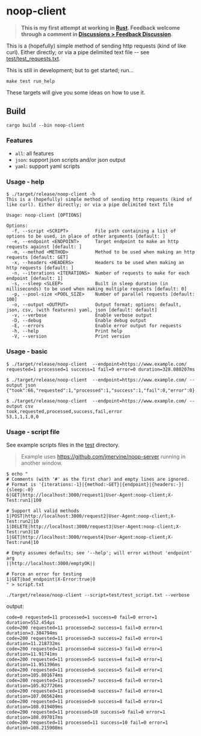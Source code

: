 # noop-client
> **This is my first attempt at working in [Rust](https://www.rust-lang.org/). Feedback
> welcome through a comment in [Discussions > Feedback Discussion](https://github.com/jmervine/noop-client/discussions/6).**

This is a (hopefully) simple method of sending http requests (kind of like curl). Either
directly; or via a pipe delimited text file -- see [test/test_requests.txt](test/test_requests.txt).

This is still in development; but to get started; run...

```
make test run_help
```

These targets will give you some ideas on how to use it.

## Build
```
cargo build --bin noop-client
```

### Features
- `all`: all features
- `json`: support json scripts and/or json output
- `yaml`: support yaml scripts

### Usage - help
```
$ ./target/release/noop-client -h
This is a (hopefully) simple method of sending http requests (kind of like curl). Either directly; or via a pipe delimited text file

Usage: noop-client [OPTIONS]

Options:
  -f, --script <SCRIPT>          File path containing a list of options to be used, in place of other arguments [default: ]
  -e, --endpoint <ENDPOINT>      Target endpoint to make an http requests against [default: ]
  -m, --method <METHOD>          Method to be used when making an http requests [default: GET]
  -x, --headers <HEADERS>        Headers to be used when making an http requests [default: ]
  -n, --iterations <ITERATIONS>  Number of requests to make for each endpoint [default: 1]
  -s, --sleep <SLEEP>            Built in sleep duration (in milliseconds) to be used when making multiple requests [default: 0]
  -p, --pool-size <POOL_SIZE>    Number of parallel requests [default: 100]
  -o, --output <OUTPUT>          Output format; options: default, json, csv, (with features) yaml, json [default: default]
  -v, --verbose                  Enable verbose output
  -D, --debug                    Enable debug output
  -E, --errors                   Enable error output for requests
  -h, --help                     Print help
  -V, --version                  Print version
```

### Usage - basic
```
$ ./target/release/noop-client  --endpoint=https://www.example.com/
requested=1 processed=1 success=1 fail=0 error=0 duration=328.080207ms

$ ./target/release/noop-client  --endpoint=https://www.example.com/ --output json
{"took":66,"requested":1,"processed":1,"success":1,"fail":0,"error":0}

$ ./target/release/noop-client  --endpoint=https://www.example.com/ --output csv
took,requested,processed,success,fail,error
53,1,1,1,0,0
```

### Usage - script file
See example scripts files in the [test](test) directory.

> Example uses https://github.com/jmervine/noop-server running in another window.
```
$ echo "
# Comments (with '#' as the first char) and empty lines are ignored.
# Format is '{iterations:-1}|{method:-GET}|{endpoint}|{headers:-}|{sleep:-0}
6|GET|http://localhost:3000/request1|User-Agent:noop-client;X-Test:run1|100

# Support all valid methods
1|POST|http://localhost:3000/request2|User-Agent:noop-client;X-Test:run2|10
1|DELETE|http://localhost:3000/request3|User-Agent:noop-client;X-Test:run3|10
1|GET|http://localhost:3000/request4|User-Agent:noop-client;X-Test:run4|10

# Empty assumes defaults; see '--help'; will error without 'endpoint' arg
||http://localhost:3000/emptyOK||

# Force an error for testing
1|GET|bad_endpoint|X-Error:true|0
" > script.txt

./target/release/noop-client --script=test/test_script.txt --verbose
```

output:
```
code=0 requested=11 processed=1 success=0 fail=0 error=1 duration=552.454µs
code=200 requested=11 processed=2 success=1 fail=0 error=1 duration=3.384794ms
code=200 requested=11 processed=3 success=2 fail=0 error=1 duration=11.218732ms
code=200 requested=11 processed=4 success=3 fail=0 error=1 duration=11.91741ms
code=200 requested=11 processed=5 success=4 fail=0 error=1 duration=11.951396ms
code=200 requested=11 processed=6 success=5 fail=0 error=1 duration=105.801674ms
code=200 requested=11 processed=7 success=6 fail=0 error=1 duration=105.827726ms
code=200 requested=11 processed=8 success=7 fail=0 error=1 duration=107.065624ms
code=200 requested=11 processed=9 success=8 fail=0 error=1 duration=108.019409ms
code=200 requested=11 processed=10 success=9 fail=0 error=1 duration=108.097017ms
code=200 requested=11 processed=11 success=10 fail=0 error=1 duration=108.215908ms
```